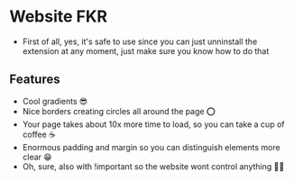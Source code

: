 # Website FKR
- First of all, yes, it's safe to use since you can just unninstall the extension at any moment, just make sure you know how to do that

## Features
- Cool gradients 😎
- Nice borders creating circles all around the page ⭕
- Your page takes about 10x more time to load, so you can take a cup of coffee ☕
- Enormous padding and margin so you can distinguish elements more clear 😁
- Oh, sure, also with !important so the website wont control anything 👨‍💻
